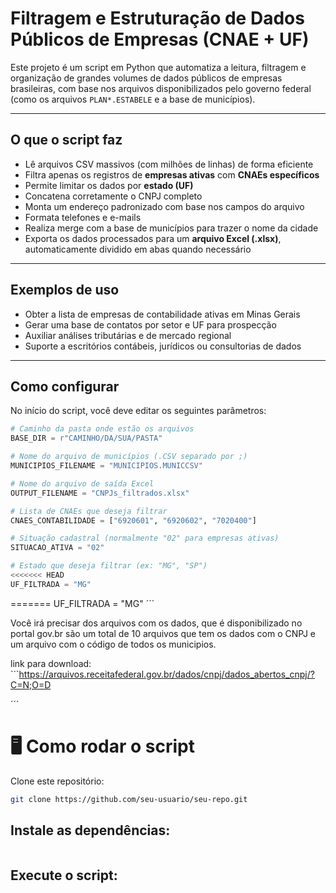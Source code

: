 #  Filtragem e Estruturação de Dados Públicos de Empresas (CNAE + UF)

Este projeto é um script em Python que automatiza a leitura, filtragem e organização de grandes volumes de dados públicos de empresas brasileiras, com base nos arquivos disponibilizados pelo governo federal (como os arquivos `PLAN*.ESTABELE` e a base de municípios).

---

##  O que o script faz

- Lê arquivos CSV massivos (com milhões de linhas) de forma eficiente
- Filtra apenas os registros de **empresas ativas** com **CNAEs específicos**
- Permite limitar os dados por **estado (UF)**
- Concatena corretamente o CNPJ completo
- Monta um endereço padronizado com base nos campos do arquivo
- Formata telefones e e-mails
- Realiza merge com a base de municípios para trazer o nome da cidade
- Exporta os dados processados para um **arquivo Excel (.xlsx)**, automaticamente dividido em abas quando necessário

---

##  Exemplos de uso

- Obter a lista de empresas de contabilidade ativas em Minas Gerais
- Gerar uma base de contatos por setor e UF para prospecção
- Auxiliar análises tributárias e de mercado regional
- Suporte a escritórios contábeis, jurídicos ou consultorias de dados

---

##  Como configurar

No início do script, você deve editar os seguintes parâmetros:

```python
# Caminho da pasta onde estão os arquivos
BASE_DIR = r"CAMINHO/DA/SUA/PASTA"

# Nome do arquivo de municípios (.CSV separado por ;)
MUNICIPIOS_FILENAME = "MUNICIPIOS.MUNICCSV"

# Nome do arquivo de saída Excel
OUTPUT_FILENAME = "CNPJs_filtrados.xlsx"

# Lista de CNAEs que deseja filtrar
CNAES_CONTABILIDADE = ["6920601", "6920602", "7020400"]

# Situação cadastral (normalmente "02" para empresas ativas)
SITUACAO_ATIVA = "02"

# Estado que deseja filtrar (ex: "MG", "SP")
<<<<<<< HEAD
UF_FILTRADA = "MG"

```
=======
UF_FILTRADA = "MG" 
´´´

Você irá precisar dos arquivos com os dados, que é disponibilizado no 
portal gov.br são um total de 10 arquivos que tem os dados com o CNPJ 
e um arquivo com o código de todos os municipios. 

link para download: ```https://arquivos.receitafederal.gov.br/dados/cnpj/dados_abertos_cnpj/?C=N;O=D

´´´

# 🖥️ Como rodar o script
Clone este repositório:

```bash
git clone https://github.com/seu-usuario/seu-repo.git

```
## Instale as dependências:

```pip install pandas openpyxl
```
## Execute o script:

```python script.py


